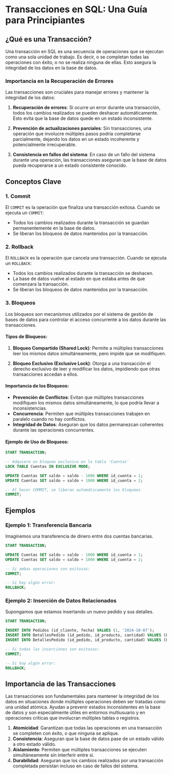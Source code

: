 # Transacciones en SQL: Una Guía para Principiantes

## ¿Qué es una Transacción?

Una transacción en SQL es una secuencia de operaciones que se ejecutan como una sola unidad de trabajo. Es decir, o se completan todas las operaciones con éxito, o no se realiza ninguna de ellas. Esto asegura la integridad de los datos en la base de datos.

### Importancia en la Recuperación de Errores

Las transacciones son cruciales para manejar errores y mantener la integridad de los datos:

1. **Recuperación de errores**: Si ocurre un error durante una transacción, todos los cambios realizados se pueden deshacer automáticamente. Esto evita que la base de datos quede en un estado inconsistente.

2. **Prevención de actualizaciones parciales**: Sin transacciones, una operación que involucre múltiples pasos podría completarse parcialmente, dejando los datos en un estado incoherente y potencialmente irrecuperable.

3. **Consistencia en fallos del sistema**: En caso de un fallo del sistema durante una operación, las transacciones aseguran que la base de datos pueda recuperarse a un estado consistente conocido.

## Conceptos Clave

### 1. Commit

El `COMMIT` es la operación que finaliza una transacción exitosa. Cuando se ejecuta un `COMMIT`:
- Todos los cambios realizados durante la transacción se guardan permanentemente en la base de datos.
- Se liberan los bloqueos de datos mantenidos por la transacción.

### 2. Rollback

El `ROLLBACK` es la operación que cancela una transacción. Cuando se ejecuta un `ROLLBACK`:
- Todos los cambios realizados durante la transacción se deshacen.
- La base de datos vuelve al estado en que estaba antes de que comenzara la transacción.
- Se liberan los bloqueos de datos mantenidos por la transacción.

### 3. Bloqueos

Los bloqueos son mecanismos utilizados por el sistema de gestión de bases de datos para controlar el acceso concurrente a los datos durante las transacciones.

#### Tipos de Bloqueos:

1. **Bloqueo Compartido (Shared Lock)**: Permite a múltiples transacciones leer los mismos datos simultáneamente, pero impide que se modifiquen.

2. **Bloqueo Exclusivo (Exclusive Lock)**: Otorga a una transacción el derecho exclusivo de leer y modificar los datos, impidiendo que otras transacciones accedan a ellos.

#### Importancia de los Bloqueos:

- **Prevención de Conflictos**: Evitan que múltiples transacciones modifiquen los mismos datos simultáneamente, lo que podría llevar a inconsistencias.
- **Concurrencia**: Permiten que múltiples transacciones trabajen en paralelo cuando no hay conflictos.
- **Integridad de Datos**: Aseguran que los datos permanezcan coherentes durante las operaciones concurrentes.

#### Ejemplo de Uso de Bloqueos:

```sql
START TRANSACTION;

-- Adquiere un bloqueo exclusivo en la tabla 'Cuentas'
LOCK TABLE Cuentas IN EXCLUSIVE MODE;

UPDATE Cuentas SET saldo = saldo - 1000 WHERE id_cuenta = 1;
UPDATE Cuentas SET saldo = saldo + 1000 WHERE id_cuenta = 2;

-- Al hacer COMMIT, se liberan automáticamente los bloqueos
COMMIT;
```

## Ejemplos

### Ejemplo 1: Transferencia Bancaria

Imaginemos una transferencia de dinero entre dos cuentas bancarias.

```sql
START TRANSACTION;

UPDATE Cuentas SET saldo = saldo - 1000 WHERE id_cuenta = 1;
UPDATE Cuentas SET saldo = saldo + 1000 WHERE id_cuenta = 2;

-- Si ambas operaciones son exitosas:
COMMIT;

-- Si hay algún error:
ROLLBACK;
```

### Ejemplo 2: Inserción de Datos Relacionados

Supongamos que estamos insertando un nuevo pedido y sus detalles.

```sql
START TRANSACTION;

INSERT INTO Pedidos (id_cliente, fecha) VALUES (1, '2024-10-07');
INSERT INTO DetallesPedido (id_pedido, id_producto, cantidad) VALUES (LAST_INSERT_ID(), 101, 5);
INSERT INTO DetallesPedido (id_pedido, id_producto, cantidad) VALUES (LAST_INSERT_ID(), 102, 3);

-- Si todas las inserciones son exitosas:
COMMIT;

-- Si hay algún error:
ROLLBACK;
```

## Importancia de las Transacciones

Las transacciones son fundamentales para mantener la integridad de los datos en situaciones donde múltiples operaciones deben ser tratadas como una unidad atómica. Ayudan a prevenir estados inconsistentes en la base de datos y son especialmente útiles en entornos multiusuario y en operaciones críticas que involucran múltiples tablas o registros.

1. **Atomicidad**: Garantizan que todas las operaciones en una transacción se completen con éxito, o que ninguna se aplique.
2. **Consistencia**: Aseguran que la base de datos pase de un estado válido a otro estado válido.
3. **Aislamiento**: Permiten que múltiples transacciones se ejecuten simultáneamente sin interferir entre sí.
4. **Durabilidad**: Aseguran que los cambios realizados por una transacción completada persistan incluso en caso de fallos del sistema.

